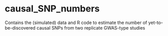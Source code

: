 # causal_SNP_numbers
Contains the (simulated) data and R code to estimate the number of yet-to-be-discovered causal SNPs from two replicate GWAS-type studies 
